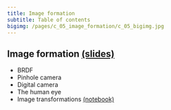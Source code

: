 ```yaml
---
title: Image formation
subtitle: Table of contents
bigimg: /pages/c_05_image_formation/c_05_bigimg.jpg
---
```


## **Image formation** [(slides)](/pages/c_05_image_formation/slides/)

- BRDF
- Pinhole camera
- Digital camera
- The human eye
- Image transformations [(notebook)](/pages/c_05_image_formation/image_transformation_nb/)